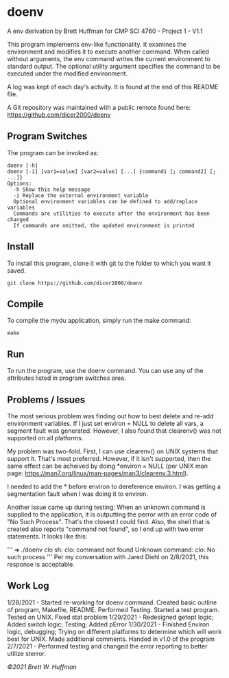 # doenv

A env derivation by Brett Huffman for CMP SCI 4760 - Project 1 - V1.1

This program implements env-like functionality.  It examines the environment and modifies it to execute another command. When called without arguments, the
env command writes the current environment to standard output. The optional utility argument specifies the command to be executed under the modified environment.


A log was kept of each day's activity.  It is found at the end of this README file.

A Git repository was maintained with a public remote found here: https://github.com/dicer2000/doenv

## Program Switches
The program can be invoked as:

```
doenv [-h]
doenv [-i] [var1=value] [var2=value] [...] {command1 [; command2] [; ...]}
Options:
  -h Show this help message
  -i Replace the external environment variable
  Optional environment variables can be defined to add/replace variables
  Commands are utilities to execute after the environment has been changed
  If commands are omitted, the updated environment is printed
```

## Install
To install this program, clone it with git to the folder to which you want 
it saved.
```
git clone https://github.com/dicer2000/doenv
```
## Compile
To compile the mydu application, simply run the make command:
```
make
```
## Run
To run the program, use the doenv command.  You can use any of the attributes listed in program switches area.

## Problems / Issues
The most serious problem was finding out how to best delete and re-add environment variables.  If I just set environ = NULL to delete all vars, a segment fault was generated.  However, I also found that clearenv() was not supported on all platforms.

My problem was two-fold.  First, I can use clearenv() on UNIX systems that support it.  That's most preferred.  However, if it isn't supported, then the same effect can be acheived by doing *environ = NULL (per UNIX man page: https://man7.org/linux/man-pages/man3/clearenv.3.html).

I needed to add the * before environ to dereference environ.  I was getting a segmentation fault when I was doing it to environ.

Another issue came up during testing:  When an unknown command is supplied to the application, it is outputting the perror with an error code of "No Such Process".  That's the closest I could find.  Also, the shell that is created also reports "command not found", so I end up with two error statements.  It looks like this:

'''
➜ ./doenv clo
sh: clo: command not found
Unknown command: clo: No such process
'''
Per my conversation with Jared Diehl on 2/8/2021, this response is acceptable.

## Work Log

1/28/2021 - Started re-working for doenv command. Created basic outline of program, Makefile, README. Performed Testing. Started a test program. Tested on UNIX. Fixed stat problem
1/29/2021 - Redesigned getopt logic; Added switch logic; Testing; Added pError
1/30/2021 - Finished Environ logic, debugging; Trying on different platforms to determine which will work best for UNIX. Made additional comments.  Handed in v1.0 of the program
2/7/2021 - Performed testing and changed the error reporting to better utilize sterror.

*©2021 Brett W. Huffman*